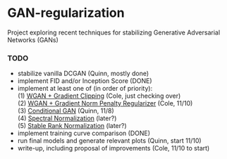 # GAN-regularization
Project exploring recent techniques for stabilizing Generative Adversarial Networks (GANs)

### TODO
  * stabilize vanilla DCGAN (Quinn, mostly done)
  * implement FID and/or Inception Score (DONE)
  * implement at least one of (in order of priority): <br>
  (1) <a href="https://arxiv.org/pdf/1701.07875.pdf">WGAN + Gradient Clipping</a> (Cole, just checking over) <br>
  (2) <a href="https://arxiv.org/pdf/1704.00028.pdf">WGAN + Gradient Norm Penalty Regularizer</a>  (Cole, 11/10) <br>
  (3) <a href="https://www.cs.toronto.edu/~kriz/cifar.html">Conditional GAN</a> (Quinn, 11/8) <br>
  (4) <a href="https://openreview.net/pdf?id=B1QRgziT-">Spectral Normalization</a> (later?) <br>
  (5) <a href="https://arxiv.org/pdf/1906.04659.pdf">Stable Rank Normalization</a> (later?) <br>
  * implement training curve comparison (DONE)
  * run final models and generate relevant plots (Quinn, start 11/10)
  * write-up, including proposal of improvements (Cole, 11/10 to start)
